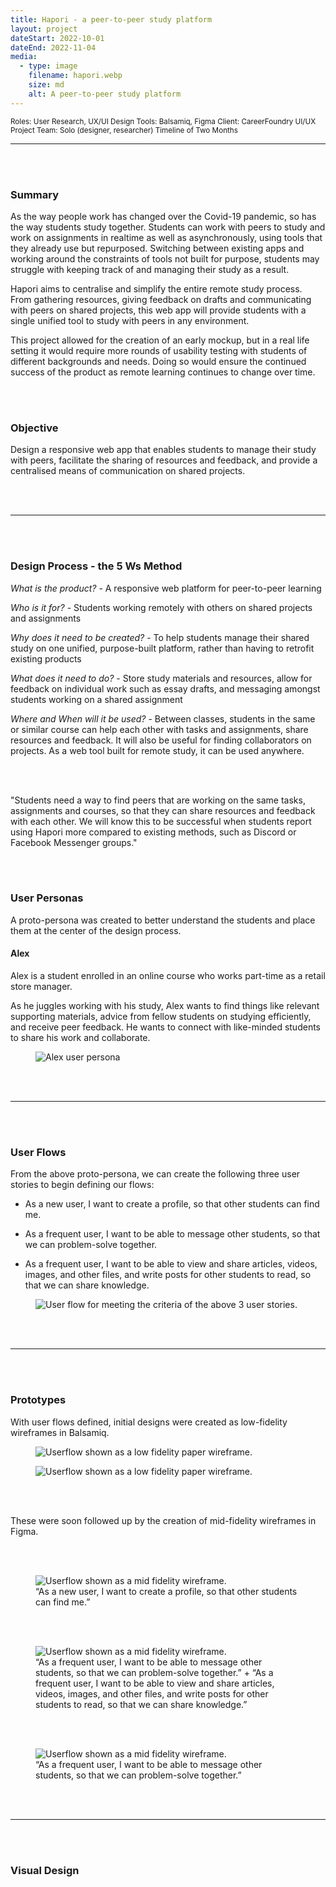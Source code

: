 ```yaml
---
title: Hapori - a peer-to-peer study platform
layout: project
dateStart: 2022-10-01
dateEnd: 2022-11-04
media:
  - type: image
    filename: hapori.webp
    size: md
    alt: A peer-to-peer study platform
---
```


<small>Roles: User Research, UX/UI Design
Tools: Balsamiq, Figma
Client: CareerFoundry UI/UX Project
Team: Solo (designer, researcher)
Timeline of Two Months</small>

---
<br><br>

<h3>Summary</h3>

<div class="overview">

As the way people work has changed over the Covid-19 pandemic, so has the way students study together. Students can work with peers to study and work on assignments in realtime as well as asynchronously, using tools that they already use but repurposed. Switching between existing apps and working around the constraints of tools not built for purpose, students may struggle with keeping track of and managing their study as a result.

Hapori aims to centralise and simplify the entire remote study process. From gathering resources, giving feedback on drafts and communicating with peers on shared projects, this web app will provide students with a single unified tool to study with peers in any environment.

This project allowed for the creation of an early mockup, but in a real life setting it would require more rounds of usability testing with students of different backgrounds and needs. Doing so would ensure the continued success of the product as remote learning continues to change over time.

</div>

<br><br>

<h3>Objective</h3>

Design a responsive web app that enables students to manage their study with peers, facilitate the sharing of resources and feedback, and provide a centralised means of communication on shared projects. 

<br><br>

---

<br><br>

<h3>Design Process - the 5 Ws Method </h3>

*What is the product?* - A responsive web platform for peer-to-peer learning

*Who is it for?* - Students working remotely with others on shared projects and assignments

*Why does it need to be created?* - To help students manage their shared study on one unified, purpose-built platform, rather than having to retrofit existing products

*What does it need to do?* - Store study materials and resources, allow for feedback on individual work such as essay drafts, and messaging amongst students working on a shared assignment

*Where and When will it be used?* - Between classes, students in the same or similar course can help each other with tasks and assignments, share resources and feedback. It will also be useful for finding collaborators on projects. As a web tool built for remote study, it can be used anywhere.


<br><br>

<div class="insight">

"Students need a way to find peers that are working on the same tasks, assignments and courses, so that they can share resources and feedback with each other. 
We will know this to be successful when students report using Hapori more compared to existing methods, such as Discord or Facebook Messenger groups."

</div>

<br><br>

<h3>User Personas</h3>

A proto-persona was created to better understand the students and place them at the center of the design process. 

<h4>Alex</h4>

Alex is a student enrolled in an online course who works part-time as a retail store manager. 

As he juggles working with his study, Alex wants to find things like relevant supporting materials, advice from fellow students on studying efficiently, and receive peer feedback. He wants to connect with like-minded students to share his work and collaborate.

<figure>
<img src="/media/alex.png" alt="Alex user persona"/>
</figure>

<br><br>

---

<br><br>

<h3>User Flows</h3>

From the above proto-persona, we can create the following three user stories to begin defining our flows:

- As a new user, I want to create a profile, so that other students can find me.

- As a frequent user, I want to be able to message other students, so that we can problem-solve together.

- As a frequent user, I want to be able to view and share articles, videos, images, and other files, and write posts for other students to read, so that we can share knowledge.

<figure>
<img src="/media/haporiflow.svg" class="big-img" alt="User flow for meeting the criteria of the above 3 user stories."/>
</figure>

<br><br>

---

<br><br>

<h3>Prototypes</h3>

With user flows defined, initial designs were created as low-fidelity wireframes in Balsamiq. 

<figure>
<img src="/media/paperframe1.png" class="big-img" alt="Userflow shown as a low fidelity paper wireframe."/>
</figure>

<figure>
<img src="/media/paperframe2.png" class="big-img" alt="Userflow shown as a low fidelity paper wireframe."/>
</figure>

<br><br>

These were soon followed up by the creation of mid-fidelity wireframes in Figma.

<br><br>

<figure>
<img src="/media/midfi1.png" class="big-img" alt="Userflow shown as a mid fidelity wireframe."/>
<figcaption>“As a new user, I want to create a profile, so that other students can find me.”</figcaption>
</figure>

<br><br>

<figure>
<img src="/media/midfi2.png" class="big-img" alt="Userflow shown as a mid fidelity wireframe."/>
<figcaption>“As a frequent user, I want to be able to message other students, so that we can problem-solve together.” + “As a frequent user, I want to be able to view and share articles, videos, images, and other files, and write posts for other students to read, so that we can share knowledge.”</figcaption>
</figure>

<br><br>

<figure>
<img src="/media/midfi3.png" class="big-img" alt="Userflow shown as a mid fidelity wireframe."/>
<figcaption>“As a frequent user, I want to be able to message other students, so that we can problem-solve together.”</figcaption>
</figure>

<br><br>

---

<br><br>

<h3>Visual Design</h3>

